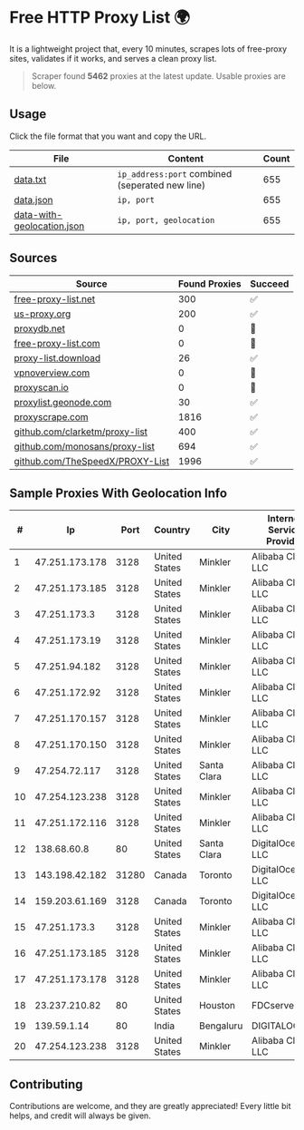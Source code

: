 
# Free HTTP Proxy List 🌍

It is a lightweight project that, every 10 minutes, scrapes lots of free-proxy sites, validates if it works, and serves a clean proxy list.


> Scraper found **5462** proxies at the latest update. Usable proxies are below.

## Usage

Click the file format that you want and copy the URL.


|File|Content|Count|
|----|-------|-----|
|[data.txt](https://raw.githubusercontent.com/themiralay/Proxy-List-World/master/data.txt)|`ip_address:port` combined (seperated new line)|655|
|[data.json](https://raw.githubusercontent.com/themiralay/Proxy-List-World/master/data.json)|`ip, port`|655|
|[data-with-geolocation.json](https://raw.githubusercontent.com/themiralay/Proxy-List-World/master/data-with-geolocation.json)|`ip, port, geolocation`|655|

## Sources

|Source|Found Proxies|Succeed|
|------|-------------|-------|
|[free-proxy-list.net](https://free-proxy-list.net)|300|✅|
|[us-proxy.org](https://www.us-proxy.org)|200|✅|
|[proxydb.net](http://proxydb.net)|0|🚫|
|[free-proxy-list.com](https://free-proxy-list.com/?page=&port=&type%5B%5D=http&type%5B%5D=https&up_time=0&search=Search)|0|🚫|
|[proxy-list.download](https://www.proxy-list.download/HTTP)|26|✅|
|[vpnoverview.com](https://vpnoverview.com/privacy/anonymous-browsing/free-proxy-servers)|0|🚫|
|[proxyscan.io](https://www.proxyscan.io)|0|🚫|
|[proxylist.geonode.com](https://proxylist.geonode.com/api/proxy-list?limit=300&page=1&sort_by=lastChecked&sort_type=desc&protocols=http,https)|30|✅|
|[proxyscrape.com](https://api.proxyscrape.com/v2/?request=displayproxies&protocol=http&timeout=10000&country=all&ssl=all&anonymity=all)|1816|✅|
|[github.com/clarketm/proxy-list](https://raw.githubusercontent.com/clarketm/proxy-list/master/proxy-list-raw.txt)|400|✅|
|[github.com/monosans/proxy-list](https://raw.githubusercontent.com/monosans/proxy-list/main/proxies/http.txt)|694|✅|
|[github.com/TheSpeedX/PROXY-List](https://raw.githubusercontent.com/TheSpeedX/PROXY-List/master/http.txt)|1996|✅|


## Sample Proxies With Geolocation Info

|#|Ip|Port|Country|City|Internet Service Provider|
|-|--|----|-------|----|-------------------------|
|1|47.251.173.178|3128|United States|Minkler|Alibaba Cloud LLC|
|2|47.251.173.185|3128|United States|Minkler|Alibaba Cloud LLC|
|3|47.251.173.3|3128|United States|Minkler|Alibaba Cloud LLC|
|4|47.251.173.19|3128|United States|Minkler|Alibaba Cloud LLC|
|5|47.251.94.182|3128|United States|Minkler|Alibaba Cloud LLC|
|6|47.251.172.92|3128|United States|Minkler|Alibaba Cloud LLC|
|7|47.251.170.157|3128|United States|Minkler|Alibaba Cloud LLC|
|8|47.251.170.150|3128|United States|Minkler|Alibaba Cloud LLC|
|9|47.254.72.117|3128|United States|Santa Clara|Alibaba Cloud LLC|
|10|47.254.123.238|3128|United States|Minkler|Alibaba Cloud LLC|
|11|47.251.172.116|3128|United States|Minkler|Alibaba Cloud LLC|
|12|138.68.60.8|80|United States|Santa Clara|DigitalOcean, LLC|
|13|143.198.42.182|31280|Canada|Toronto|DigitalOcean, LLC|
|14|159.203.61.169|3128|Canada|Toronto|DigitalOcean, LLC|
|15|47.251.173.3|3128|United States|Minkler|Alibaba Cloud LLC|
|16|47.251.173.185|3128|United States|Minkler|Alibaba Cloud LLC|
|17|47.251.173.178|3128|United States|Minkler|Alibaba Cloud LLC|
|18|23.237.210.82|80|United States|Houston|FDCservers.net|
|19|139.59.1.14|80|India|Bengaluru|DIGITALOCEAN|
|20|47.254.123.238|3128|United States|Minkler|Alibaba Cloud LLC|



## Contributing

Contributions are welcome, and they are greatly appreciated! Every
little bit helps, and credit will always be given.

